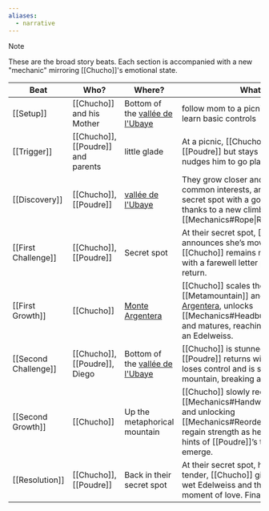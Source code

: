 ```yaml
---
aliases:
  - narrative
---
```


> [!NOTE] 
> These are the broad story beats. Each section is accompanied with a new "mechanic" mirroring [[Chucho]]'s emotional state.

| Beat                 | Who?                               | Where?                                                                                                                                                                     | What?                                                                                                                                                                                                    |
| -------------------- | ---------------------------------- | -------------------------------------------------------------------------------------------------------------------------------------------------------------------------- | -------------------------------------------------------------------------------------------------------------------------------------------------------------------------------------------------------- |
| [[Setup]]            | [[Chucho]] and his Mother          | Bottom of the [vallée de l'Ubaye](https://www3.mercantour-parcnational.fr/fr/des-decouvertes/destination-parc-national-du-mercantour/les-vallees-du-parc/vallee-de-lubaye) | follow mom to a picnic meeting and learn basic controls                                                                                                                                                  |
| [[Trigger]]          | [[Chucho]], [[Poudre]] and parents | little glade                                                                                                                                                               | At a picnic, [[Chucho]] meets [[Poudre]] but stays mute; his mum nudges him to go play with her.                                                                                                         |
| [[Discovery]]        | [[Chucho]], [[Poudre]]             | [vallée de l'Ubaye](https://www3.mercantour-parcnational.fr/fr/des-decouvertes/destination-parc-national-du-mercantour/les-vallees-du-parc/vallee-de-lubaye)               | They grow closer and closer, find common interests, and discover a secret spot with a gorgeous view thanks to a new climbing [[Mechanics#Rope\|Rope]]                                                    |
| [[First Challenge]]  | [[Chucho]], [[Poudre]]             | Secret spot                                                                                                                                                                | At their secret spot, [[Poudre]] announces she’s moving away; [[Chucho]] remains mute, left only with a farewell letter promising her return.                                                            |
| [[First Growth]]     | [[Chucho]]                         | [Monte Argentera](https://en.wikipedia.org/wiki/Monte_Argentera)                                                                                                           | [[Chucho]] scales the [[Metamountain]] and [Monte Argentera](https://en.wikipedia.org/wiki/Monte_Argentera), unlocks [[Mechanics#Headbutt\|Headbutt]], and matures, reaching the peak with an Edelweiss. |
| [[Second Challenge]] | [[Chucho]], [[Poudre]], Diego      | Bottom of the [vallée de l'Ubaye](https://www3.mercantour-parcnational.fr/fr/des-decouvertes/destination-parc-national-du-mercantour/les-vallees-du-parc/vallee-de-lubaye) | [[Chucho]] is stunned when [[Poudre]] returns with Diego. He loses control and is swept down the mountain, breaking a horn.                                                                              |
| [[Second Growth]]    | [[Chucho]]                         | Up the metaphorical mountain                                                                                                                                               | [[Chucho]] slowly recovers—using [[Mechanics#Handwave\|Handwave]] and unlocking [[Mechanics#Reorder\|Reorder]] —to regain strength as he ascends, while hints of [[Poudre]]’s true feelings emerge.      |
| [[Resolution]]       | [[Chucho]], [[Poudre]]             | Back in their secret spot                                                                                                                                                  | At their secret spot, heartbroken yet tender, [[Chucho]] gives [[Poudre]] a wet Edelweiss and they share a silent moment of love. Finally together.                                                      |
